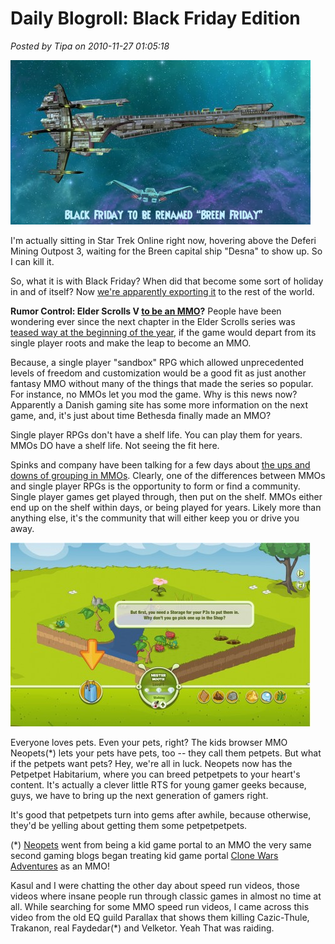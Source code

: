 # Daily Blogroll: Black Friday Edition

*Posted by Tipa on 2010-11-27 01:05:18*

[![](../../../uploads/2010/11/GameClient-2010-11-25-22-16-43-8-480x263.jpg "Breen Friday")](../../../uploads/2010/11/GameClient-2010-11-25-22-16-43-8.jpg)

I'm actually sitting in Star Trek Online right now, hovering above the Deferi Mining Outpost 3, waiting for the Breen capital ship "Desna" to show up. So I can kill it.

So, what it is with Black Friday? When did that become some sort of holiday in and of itself? Now [we're apparently exporting it](http://www.kiasa.org/2010/11/26/i-know-its-very-tempting/) to the rest of the world.

**Rumor Control: Elder Scrolls V [to be an MMO](http://www.dailygame.net/news/archives/009667.php)?** People have been wondering ever since the next chapter in the Elder Scrolls series was [teased way at the beginning of the year](http://biobreak.wordpress.com/2010/01/20/oblivion-mmos-rumor-confirmed-through-a-rumor/), if the game would depart from its single player roots and make the leap to become an MMO.

Because, a single player "sandbox" RPG which allowed unprecedented levels of freedom and customization would be a good fit as just another fantasy MMO without many of the things that made the series so popular. For instance, no MMOs let you mod the game. Why is this news now? Apparently a Danish gaming site has some more information on the next game, and, it's just about time Bethesda finally made an MMO?

Single player RPGs don't have a shelf life. You can play them for years. MMOs DO have a shelf life. Not seeing the fit here.

Spinks and company have been talking for a few days about [the ups and downs of grouping in MMOs](http://spinksville.wordpress.com/2010/11/26/should-mmos-encourage-grouping-how-about-helping-you-make-in-game-friends/). Clearly, one of the differences between MMOs and single player RPGs is the opportunity to form or find a community. Single player games get played through, then put on the shelf. MMOs either end up on the shelf within days, or being played for years. Likely more than anything else, it's the community that will either keep you or drive you away.

[![](../../../uploads/2010/11/Fullscreen-capture-11272010-124604-AM-480x294.jpg "Fullscreen capture 11272010 124604 AM")](../../../uploads/2010/11/Fullscreen-capture-11272010-124604-AM.jpg)

Everyone loves pets. Even your pets, right? The kids browser MMO Neopets(*) lets your pets have pets, too -- they call them petpets. But what if the petpets want pets? Hey, we're all in luck. Neopets now has the Petpetpet Habitarium, where you can breed petpetpets to your heart's content. It's actually a clever little RTS for young gamer geeks because, guys, we have to bring up the next generation of gamers right.

It's good that petpetpets turn into gems after awhile, because otherwise, they'd be yelling about getting them some petpetpetpets.

(*) [Neopets](http://www.neopets.com/) went from being a kid game portal to an MMO the very same second gaming blogs began treating kid game portal [Clone Wars Adventures](http://www.clonewarsadventures.com/) as an MMO!



Kasul and I were chatting the other day about speed run videos, those videos where insane people run through classic games in almost no time at all. While searching for some MMO speed run videos, I came across this video from the old EQ guild Parallax that shows them killing Cazic-Thule, Trakanon, real Faydedar(*) and Velketor. Yeah That was raiding.

